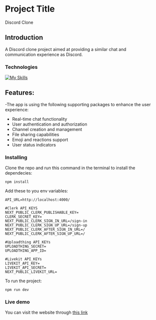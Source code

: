 # Project Title

Discord Clone

## Introduction

A Discord clone project aimed at providing a similar chat and communication experience as Discord.

### Technologies

[![My Skills](https://skillicons.dev/icons?i=tailwind,ts,react,next,vercel)](https://skillicons.dev)

## Features:

-The app is using the following supporting packages to enhance the user experience:

* Real-time chat functionality
* User authentication and authorization
* Channel creation and management
* File sharing capabilities
* Emoji and reactions support
* User status indicators

### Installing

Clone the repo and run this command in the terminal to install the dependecies:

```
npm install
```

Add these to you env variables:

```
API_URL=http://localhost:4000/

#Clerk API_KEYS
NEXT_PUBLIC_CLERK_PUBLISHABLE_KEY=
CLERK_SECRET_KEY=
NEXT_PUBLIC_CLERK_SIGN_IN_URL=/sign-in
NEXT_PUBLIC_CLERK_SIGN_UP_URL=/sign-up
NEXT_PUBLIC_CLERK_AFTER_SIGN_IN_URL=/
NEXT_PUBLIC_CLERK_AFTER_SIGN_UP_URL=/

#Uploadthing API_KEYs
UPLOADTHING_SECRET=
UPLOADTHING_APP_ID=

#Livekit API_KEYs
LIVEKIT_API_KEY=
LIVEKIT_API_SECRET=
NEXT_PUBLIC_LIVEKIT_URL=
```

To run the project:

```
npm run dev
```

### Live demo

You can visit the website through [this link](https://discord-website-production.up.railway.app/)
